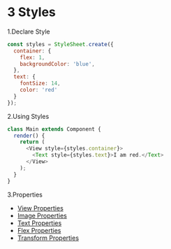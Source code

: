 # 3 Styles

1.Declare Style

```javascript
const styles = StyleSheet.create({
  container: {
    flex: 1,
    backgroundColor: 'blue',
  },
  text: {
    fontSize: 14,
    color: 'red'
  }
});

```

2.Using Styles

```javascript
class Main extends Component {
  render() {
    return (
      <View style={styles.container}>
        <Text style={styles.text}>I am red.</Text>
      </View>
    );
  }
}
```

3.Properties
 - [View Properties](https://facebook.github.io/react-native/docs/view.html#style)
 - [Image Properties](https://facebook.github.io/react-native/docs/image.html#style)
 - [Text Properties](https://facebook.github.io/react-native/docs/text.html#style)
 - [Flex Properties](https://facebook.github.io/react-native/docs/flexbox.html#content)
 - [Transform Properties](https://facebook.github.io/react-native/docs/transforms.html#content)

